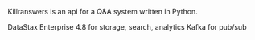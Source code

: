 Killranswers is an api for a Q&A system written in Python.  

DataStax Enterprise 4.8 for storage, search, analytics
Kafka for pub/sub
